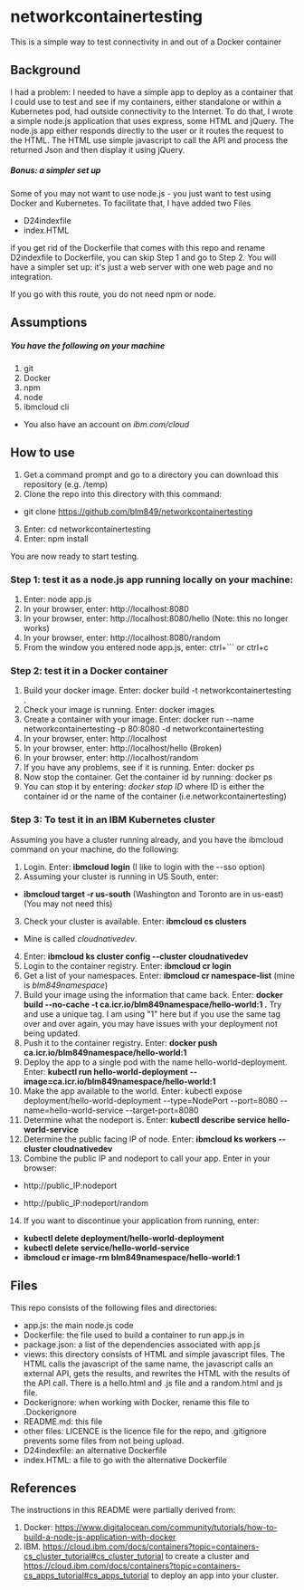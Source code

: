 # networkcontainertesting
This is a simple way to test connectivity in and out of  a Docker container

## Background

I had a problem: I needed to have a simple app to deploy as a container that I could use to test and see if my containers, either standalone or within a Kubernetes pod, had outside connectivity to the Internet. To do that, I wrote a simple node.js application that uses  express, some HTML and jQuery. The node.js app either responds directly to the user or it routes the request to the HTML. The HTML use simple javascript to call the API and process the returned Json and then display it using jQuery.

##### Bonus: a simpler set up
Some of you may not want to use node.js - you just want to test using Docker and Kubernetes. To facilitate that, I have added two Files
- D24indexfile
- index.HTML

if you get rid of the Dockerfile that comes with this repo and rename D2indexfile to Dockerfile, you can skip Step 1 and go to Step 2. You will have a simpler set up: it's just a web server with one web page and no integration.

If you go with this route, you do not need npm or node.

## Assumptions

##### You have the following on your machine
1. git
2. Docker
3. npm
4. node
5. ibmcloud cli

- You also have an account on _ibm.com/cloud_

## How to use

1. Get a command prompt and go to a directory you can download this repository (e.g. /temp)
2. Clone the repo into this directory with this command:
* git clone https://github.com/blm849/networkcontainertesting

3. Enter: cd networkcontainertesting
4. Enter: npm install

You are now ready to start testing.

### Step 1: test it as a node.js app running locally on your machine:

1. Enter: node app.js
2. In your browser, enter: http://localhost:8080
3. In your browser, enter: http://localhost:8080/hello (Note: this no longer works)
4. In your browser, enter: http://localhost:8080/random
5. From the window you entered node app.js, enter: ctrl+``` or ctrl+c

### Step 2: test it in a Docker container

1. Build your docker image. Enter: docker build -t networkcontainertesting .
2. Check your image is running. Enter: docker images
3. Create a container with your image. Enter: docker run --name networkcontainertesting -p 80:8080 -d networkcontainertesting
4. In your browser, enter: http://localhost
5. In your browser, enter: http://localhost/hello (Broken)
6. In your browser, enter: http://localhost/random
7. If you have any problems, see if it is running. Enter: docker ps
8. Now stop the container. Get the container id by running: docker ps
9. You can stop it by entering: _docker stop ID_ where ID is either the container id or the name of the container (i.e.networkcontainertesting)

### Step 3: To test it in an IBM Kubernetes cluster

Assuming you have a cluster running already, and you have the ibmcloud command on your machine,  do the following:
1. Login. Enter: **ibmcloud login** (I like to login with the --sso option)
2. Assuming your cluster is running in US South, enter:
* **ibmcloud target -r  us-south** (Washington and Toronto are in us-east)
(You may not need this)
3. Check your cluster is available. Enter: **ibmcloud cs clusters**
* Mine is called _cloudnativedev_.
4. Enter: **ibmcloud ks cluster config --cluster cloudnativedev**
5. Login to the container registry. Enter: **ibmcloud cr login**
6. Get a list of your namespaces. Enter:  **ibmcloud cr namespace-list** (mine is _blm849namespace_)
7. Build your image using the information that came back. Enter: **docker build --no-cache  -t ca.icr.io/blm849namespace/hello-world:1 .**
Try and use a unique tag. I am using "1" here but if you use the same tag over and over again, you may have issues with your deployment not being updated.
8. Push it to the container registry. Enter: **docker push ca.icr.io/blm849namespace/hello-world:1**
9. Deploy the app to a single pod with the name hello-world-deployment. Enter: **kubectl run hello-world-deployment --image=ca.icr.io/blm849namespace/hello-world:1**
10. Make the app available to the world. Enter: kubectl expose deployment/hello-world-deployment --type=NodePort --port=8080 --name=hello-world-service --target-port=8080
11. Determine what the nodeport is. Enter:
**kubectl describe service hello-world-service**
12. Determine the public facing IP of node. Enter: **ibmcloud ks workers --cluster cloudnativedev**
13. Combine the public IP and nodeport to call your app. Enter in your browser:
* http://public_IP:nodeport

* http://public_IP:nodeport/random

14. If you want to discontinue your application from running, enter:
- **kubectl delete deployment/hello-world-deployment**
- **kubectl delete service/hello-world-service**
- **ibmcloud cr image-rm blm849namespace/hello-world:1**


## Files

This repo consists of the following files and directories:

- app.js: the main node.js code
- Dockerfile: the file used to build a container to run app.js in
- package.json: a list of the dependencies associated with app.js
- views: this directory consists of HTML and simple javascript files.
The HTML calls the javascript of the same name, the javascript calls an
external API, gets the results, and rewrites the HTML with the results of the API call. There is a hello.html and .js file and a random.html and js file.
- Dockerignore: when working with Docker, rename this file to .Dockerignore
- README.md: this file
- other files: LICENCE is the licence file for the repo, and .gitignore prevents some files from not being upload.
- D24indexfile: an alternative Dockerfile
- index.HTML: a file to go with the alternative Dockerfile

## References

The instructions in this README were partially derived from:
1. Docker: https://www.digitalocean.com/community/tutorials/how-to-build-a-node-js-application-with-docker
2. IBM. https://cloud.ibm.com/docs/containers?topic=containers-cs_cluster_tutorial#cs_cluster_tutorial to create a cluster and https://cloud.ibm.com/docs/containers?topic=containers-cs_apps_tutorial#cs_apps_tutorial to deploy an app into your cluster.
